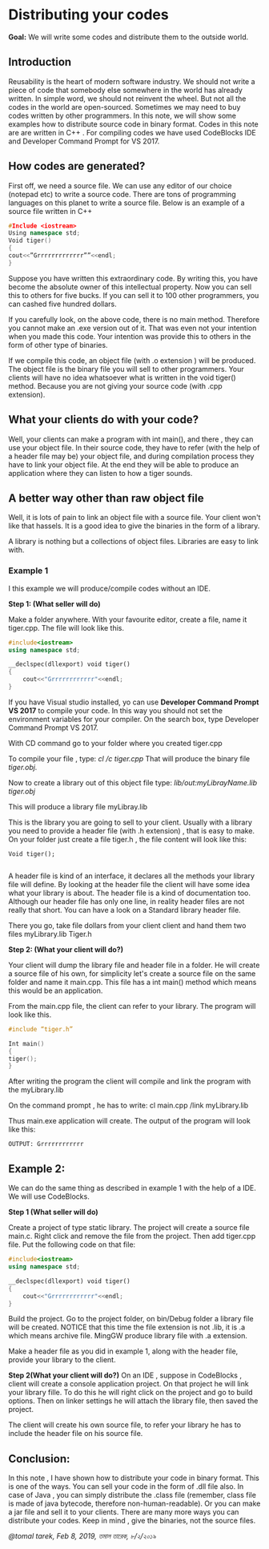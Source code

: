 # Distributing your codes

**Goal:**
We will write some codes and distribute them to the outside world. 


## Introduction
Reusability is the heart of modern software industry. We should not write a piece of code that somebody else somewhere in the world has already written. In simple word, we should not reinvent the wheel. 
But not all the codes in the world are open-sourced. Sometimes we may need to buy codes written by other programmers. 
In this note, we will show some examples how to distribute source code in binary format. Codes in this note are are written in C++ . For compiling codes we have used CodeBlocks IDE and Developer Command Prompt for VS 2017. 


## How codes are generated?
First off, we need a source file. We can use any editor of our choice (notepad etc) to write a source code. There are tons of programming languages on this planet to write a source file. Below is an example of a source file written in C++ 

```C++
#Include <iostream>
Using namespace std; 
Void tiger()
{
cout<<”Grrrrrrrrrrrrr””<<endl; 
}
```

Suppose you have written this extraordinary code. By writing this, you have become the  absolute owner of this intellectual property. Now you can sell this to others for five bucks. If you can sell it to 100 other programmers, you can cashed five hundred dollars. 

If you carefully look, on the above code, there is no main method. Therefore you cannot make an .exe version out of it. That was even not your intention when you made this code. Your intention was provide this to others in the form of other type of binaries. 

If we compile this code, an object file (with .o extension ) will be produced. The object file is the binary file you will sell to other programmers. Your clients will have no idea whatsoever what is written in the void tiger() method. Because you are not giving your source code (with .cpp extension). 

## What your clients do with your code?
Well, your clients can make a program with int main(), and there , they can use your object file. In their source code, they have to refer (with the help of a header file may be) your object file, and during compilation process they have to link your object file. At the end they will be able to produce an application where they can listen to how a tiger sounds. 


## A better way other than raw object file
Well, it is lots of pain to link an object file with a source file. Your client won't like that hassels. It is a good idea to give the binaries in the form of a library. 

A library is nothing but a collections of object files. Libraries are easy to link with. 

### Example 1
I this example we will produce/compile codes without an IDE. 

**Step 1: (What seller will do)**

Make a folder anywhere. 
With your favourite editor, create a file, name it tiger.cpp. The file will look like this. 

```C++
#include<iostream>
using namespace std;

__declspec(dllexport) void tiger()
{
    cout<<"Grrrrrrrrrrrr"<<endl;
}

```
If you have Visual studio installed, yo can use **Developer Command Prompt VS 2017** to compile your code. In this way you should not set the environment variables for your compiler. On the search box, type Developer Command Prompt VS 2017. 

With CD command go to your folder where you created tiger.cpp 

To compile your file , type: *cl /c tiger.cpp* 
That will produce the binary file *tiger.obj.*

Now to create a library out of this object file type: *lib/out:myLibrayName.lib tiger.obj* 

This will produce a library file myLibray.lib 


This is the library you are going to sell to your client. Usually with a library you need to provide a header file (with .h extension) , that is easy to make. On your folder just create a file tiger.h , the file content will look like this: 

```
Void tiger();


```

A header file is kind of an interface, it declares all the methods your library file will define. By looking at the header file the client will have some idea what your library is about. The header file is a kind of documentation too. Although our header file has only one line, in reality header files are not really that short. You can have a look on a Standard library header file. 

There you go, take file dollars from your client client and hand them two files
myLibrary.lib
Tiger.h 


**Step 2: (What your client will do?)**

Your client will dump the library file and header file in a folder. He will create a source  file of his own, for simplicity let's create a source file on the same folder and name it main.cpp. This file has a int main() method which means this would be an application. 

From the main.cpp file, the client can refer to your library. The program will look like this. 

```C++
#include “tiger.h” 

Int main()
{
tiger();
}
```


After writing the program the client will compile and link the program with the myLibrary.lib 

On the command prompt , he has to write: cl main.cpp /link myLibrary.lib

Thus main.exe application will create. 
The output of the program will look like this: 
```
OUTPUT: Grrrrrrrrrrrr
```

## Example 2: 
We can do the same thing as described in example 1 with the help of a IDE. We will use CodeBlocks. 

**Step 1 (What seller will do)** 

Create a project of type static library. 
The project will create a source file main.c. Right click and remove the file from the project. Then add tiger.cpp file. Put the following code on that file: 


```C++
#include<iostream>
using namespace std;

__declspec(dllexport) void tiger()
{
    cout<<"Grrrrrrrrrrrr"<<endl;
}
```

Build the project. Go to the project folder, on bin/Debug folder a library file will be created. NOTICE that this time the file extension is not .lib, it is .a which means archive file. MingGW produce library file with .a extension. 

Make a header file  as you did in example 1, along with the header file, provide your library to the client. 

**Step 2(What your client will do?)**
On an IDE , suppose in CodeBlocks , client will create a console application project. On that project he will link your library fille. To do this he will right click on the project and go to build options. Then on linker settings he will attach the library file, then saved the project. 

The client will create his own source file, to refer your library he has to include the header file on his source file. 

## Conclusion: ##

In this note , I have shown how to distribute your code in binary format. This is one of the ways. You can sell your code in the form of .dll file also. In case of Java , you can simply distribute the .class file (remember, class file is made of java bytecode, therefore non-human-readable). Or you can make a jar file and sell it to your clients. There are many more ways you can distribute your codes. Keep in mind , give the binaries, not the source files. 



*@tomal tarek, Feb 8, 2019, তমাল তারেক, ৮/২/২০১৯*
